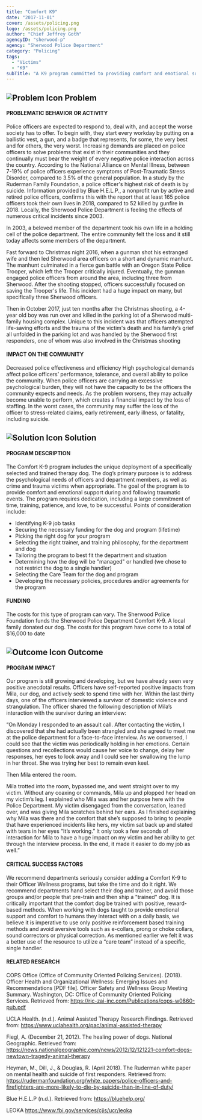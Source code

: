 ```yaml
---
title: "Comfort K9"
date: "2017-11-01"
cover: /assets/policing.png
logo: /assets/policing.png
author: "Chief Jeffrey Goth"
agencyID: "sherwood-p"
agency: "Sherwood Police Department"
category: "Policing"
tags:
  - "Victims"
  - "K9"
subTitle: "A K9 program committed to providing comfort and emotional support during and following traumatic events for both officers and citizens."
---
```


## ![Problem Icon](https://github.com/google/material-design-icons/raw/master/alert/1x_web/ic_error_outline_black_48dp.png "Problem") Problem

#### PROBLEMATIC BEHAVIOR OR ACTIVITY
Police officers are expected to respond to, deal with, and accept the worse society has to offer. To begin with, they start every workday by putting on a ballistic vest, a gun, and a badge that represents, for some, the very best and for others, the very worst. Increasing demands are placed on police officers to solve problems that exist in their communities and they continually must bear the weight of every negative police interaction across the country.
According to the National Alliance on Mental Illness, between 7-19% of police officers experience symptoms of Post-Traumatic Stress Disorder, compared to 3.5% of the general population. In a study by the Ruderman Family Foundation, a police officer's highest risk of death is by suicide. Information provided by Blue H.E.L.P., a nonprofit run by active and retired police officers, confirms this with the report that at least 165 police officers took their own lives in 2018, compared to 52 killed by gunfire in 2018.
Locally, the Sherwood Police Department is feeling the effects of numerous critical incidents since 2003.

In 2003, a beloved member of the department took his own life in a holding cell of the police department. The entire community felt the loss and it still today affects some members of the department.

Fast forward to Christmas night 2016, when a gunman shot his estranged wife and then led Sherwood area officers on a short and dynamic manhunt. The manhunt culminated in a fierce gun battle with an Oregon State Police Trooper, which left the Trooper critically injured. Eventually, the gunman engaged police officers from around the area, including three from Sherwood. After the shooting stopped, officers successfully focused on saving the Trooper's life. This incident had a huge impact on many, but specifically three Sherwood officers.

Then in October 2017, just ten months after the Christmas shooting, a 4-year old boy was run over and killed in the parking lot of a Sherwood multi-family housing complex. Unique to this incident was that officers attempted life-saving efforts and the trauma of the victim's death and his family’s grief all unfolded in the parking lot and was handled by the Sherwood first responders, one of whom was also involved in the Christmas shooting

#### IMPACT ON THE COMMUNITY
Decreased police effectiveness and efficiency 
High psychological demands affect police officers’ performance, tolerance, and overall ability to police the community. When police officers are carrying an excessive psychological burden, they will not have the capacity to be the officers the community expects and needs. As the problem worsens, they may actually become unable to perform, which creates a financial impact by the loss of staffing. In the worst cases, the community may suffer the loss of the officer to stress-related claims, early retirement, early illness, or fatality, including suicide.

## ![Solution Icon](https://github.com/google/material-design-icons/raw/master/action/1x_web/ic_lightbulb_outline_black_48dp.png "Solution") Solution

#### PROGRAM DESCRIPTION
The Comfort K-9 program includes the unique deployment of a specifically selected and trained therapy dog. The dog’s primary purpose is to address the psychological needs of officers and department members, as well as crime and trauma victims when appropriate. The goal of the program is to provide comfort and emotional support during and following traumatic events.
The program requires dedication, including a large commitment of time, training, patience, and love, to be successful. Points of consideration include:

* Identifying K-9 job tasks
* Securing the necessary funding for the dog and program (lifetime) 
* Picking the right dog for your program 
* Selecting the right trainer, and training philosophy, for the department and dog 
* Tailoring the program to best fit the department and situation
* Determining how the dog will be "managed" or handled (we chose to not restrict the dog to a single handler)
* Selecting the Care Team for the dog and program 
* Developing the necessary policies, procedures and/or agreements for the program

#### FUNDING
The costs for this type of program can vary. The Sherwood Police Foundation funds the Sherwood Police Department Comfort K-9. A local family donated our dog. The costs for this program have come to a total of $16,000 to date

## ![Outcome Icon](https://github.com/google/material-design-icons/raw/master/action/1x_web/ic_view_list_black_48dp.png "Outcome") Outcome

#### PROGRAM IMPACT
Our program is still growing and developing, but we have already seen very positive anecdotal results. Officers have self-reported positive impacts from Mila, our dog, and actively seek to spend time with her.
Within the last thirty days, one of the officers interviewed a survivor of domestic violence and strangulation. The officer shared the following description of Mila’s interaction with the survivor during an interview:

“On Monday I responded to an assault call. After contacting the victim, I discovered that she had actually been strangled and she agreed to meet me at the police department for a face-to-face interview.
As we conversed, I could see that the victim was periodically holding in her emotions. Certain questions and recollections would cause her voice to change, delay her responses, her eyes to look away and I could see her swallowing the lump in her throat. She was trying her best to remain even keel.

Then Mila entered the room. 

Mila trotted into the room, bypassed me, and went straight over to my victim. Without any coaxing or commands, Mila up and plopped her head on my victim’s leg.
I explained who Mila was and her purpose here with the Police Department. My victim disengaged from the conversation, leaned over, and was giving Mila scratches behind her ears. As I finished explaining why Mila was there and the comfort that she’s supposed to bring to people that have experienced incidents like hers, my victim sat back up and stated with tears in her eyes “It’s working.”
It only took a few seconds of interaction for Mila to have a huge impact on my victim and her ability to get through the interview process. In the end, it made it easier to do my job as well.”

#### CRITICAL SUCCESS FACTORS
We recommend departments seriously consider adding a Comfort K-9 to their Officer Wellness programs, but take the time and do it right. We recommend departments hand select their dog and trainer, and avoid those groups and/or people that pre-train and then ship a "trained" dog. 
It is critically important that the comfort dog be trained with positive, reward-based methods. When working with dogs taught to provide emotional support and comfort to humans they interact with on a daily basis, we believe it is imperative to use only positive reinforcement based training methods and avoid aversive tools such as e-collars, prong or choke collars, sound correctors or physical correction.
As mentioned earlier we felt it was a better use of the resource to utilize a “care team” instead of a specific, single handler.

#### RELATED RESEARCH
COPS Office (Office of Community Oriented Policing Services). (2018). Officer Health and Organizational Wellness: Emerging Issues and Recommendations [PDF file]. Officer Safety and Wellness Group Meeting Summary. Washington, DC: Office of Community Oriented Policing Services. Retrieved from: https://ric-zai-inc.com/Publications/cops-w0860-pub.pdf

UCLA Health. (n.d.). Animal Assisted Therapy Research Findings. Retrieved from: https://www.uclahealth.org/pac/animal-assisted-therapy

Fiegl, A. (December 21, 2012). The healing power of dogs. National Geographic. Retrieved from: https://news.nationalgeographic.com/news/2012/12/121221-comfort-dogs-newtown-tragedy-animal-therapy

Heyman, M., Dill, J., & Douglas, R. (April 2018). The Ruderman white paper on mental health and suicide of first responders. Retrieved from: https://rudermanfoundation.org/white_papers/police-officers-and-firefighters-are-more-likely-to-die-by-suicide-than-in-line-of-duty/

Blue H.E.L.P (n.d.). Retrieved from: https://bluehelp.org/

LEOKA https://www.fbi.gov/services/cjis/ucr/leoka
